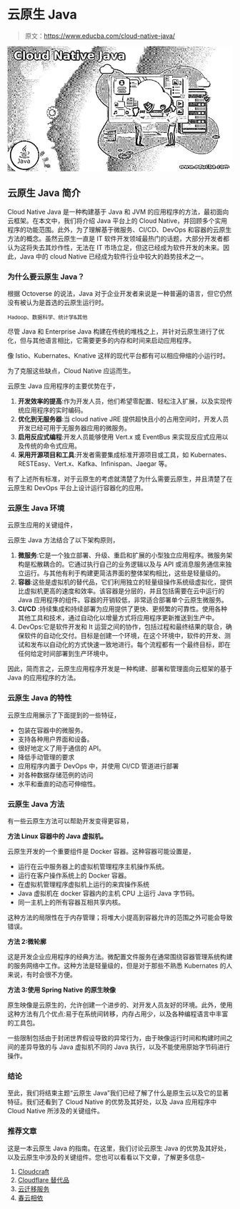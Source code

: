 # 云原生 Java

> 原文：<https://www.educba.com/cloud-native-java/>

![Cloud Native Java](img/34bb19d8a4bc2e55aa2fe42fed2210c3.png)



## 云原生 Java 简介

Cloud Native Java 是一种构建基于 Java 和 JVM 的应用程序的方法，最初面向云框架。在本文中，我们将介绍 Java 平台上的 Cloud Native，并回顾多个实用程序的功能范围。此外，为了理解基于微服务、CI/CD、DevOps 和容器的云原生方法的概念。虽然云原生一直是 IT 软件开发领域最热门的话题，大部分开发者都认为这将失去其炒作性，无法在 IT 市场立足，但这已经成为软件开发的未来。因此，Java 中的 cloud Native 已经成为软件行业中较大的趋势技术之一。

### 为什么要云原生 Java？

根据 Octoverse 的说法，Java 对于企业开发者来说是一种普遍的语言，但它仍然没有被认为是首选的云原生运行时。

<small>Hadoop、数据科学、统计学&其他</small>

尽管 Java 和 Enterprise Java 构建在传统的堆栈之上，并针对云原生进行了优化，但与其他语言相比，它需要更多的内存和时间来启动应用程序。

像 Istio、Kubernates、Knative 这样的现代平台都有可以相应伸缩的小运行时。

为了克服这些缺点，Cloud Native 应运而生。

云原生 Java 应用程序的主要优势在于，

1.  **开发效率的提高**:作为开发人员，他们希望零配置、轻松注入扩展，以及实现传统应用程序的实时编码。
2.  **优化到无服务器**:当 cloud native JRE 提供超快且小的占用空间时，开发人员开发已经可用于无服务器应用的微服务。
3.  **启用反应式编程**:开发人员能够使用 Vert.x 或 EventBus 来实现反应式应用以及传统的命令式应用。
4.  **采用开源项目和工具**:开发者需要集成标准开源项目或工具，如 Kubernates、RESTEasy、Vert.x、Kafka、Infinispan、Jaegar 等。

有了上述所有标准，对于云原生的考虑就清楚了为什么需要云原生，并且清楚了在云原生和 DevOps 平台上设计运行容器化的应用。

### 云原生 Java 环境

云原生应用的关键组件，

云原生 Java 方法结合了以下架构原则，

1.  **微服务**:它是一个独立部署、升级、重启和扩展的小型独立应用程序。微服务架构是松散耦合的。它通过执行自己的业务逻辑以及与 API 或消息服务通信来独立运行。与其他有利于构建更简洁界面的整体架构相比，这些是轻量级的。
2.  **容器**:这些是虚拟机的替代品，它们利用独立的轻量级操作系统级虚拟化，提供比虚拟机更高的速度和效率。该容器是分层的，并且包括需要在云中运行的 Java 应用程序的组件。容器的开销较低，非常适合部署单个云原生微服务。
3.  **CI/CD** :持续集成和持续部署为应用提供了更快、更频繁的可靠性。使用各种其他工具和技术，通过自动化以增量方式将应用程序更新推送到生产中。
4.  DevOps:它是软件开发和 It 运营之间的协作，包括过程和最终结果的联合，确保软件的自动化交付。目标是创建一个环境，在这个环境中，软件的开发、测试和发布以自动化的方式快速一致地进行。每个流程都有一个最终目标，即在任何给定时间部署到生产环境中。

因此，简而言之，云原生应用程序开发是一种构建、部署和管理面向云框架的基于 Java 的应用程序的方法。

### 云原生 Java 的特性

云原生应用展示了下面提到的一些特征，

*   包装在容器中的微服务。
*   支持各种用户界面和设备。
*   很好地定义了用于通信的 API。
*   降低手动管理的要求
*   应用程序内置于 DevOps 中，并使用 CI/CD 管道进行部署
*   对各种数据存储范例的访问
*   水平和垂直的动态可伸缩性。

### 云原生 Java 方法

有一些云原生方法可以帮助开发变得更容易，

**方法 Linux 容器中的 Java 虚拟机。**

云原生开发的一个重要组件是 Docker 容器。这种容器可能设置是，

*   运行在云中服务器上的虚拟机管理程序主机操作系统。
*   运行在客户操作系统上的 Docker 容器。
*   在虚拟机管理程序虚拟机上运行的来宾操作系统
*   Java 虚拟机在 docker 容器内的主机 CPU 上运行 Java 字节码。
*   同一主机上的所有容器互相共享内核。

这种方法的局限性在于内存管理；将堆大小提高到容器允许的范围之外可能会导致错误。

**方法 2:微轮廓**

这是开发企业应用程序的经典方法。微配置文件服务在通常围绕容器管理系统构建的服务网络中工作。这种方法是轻量级的，但是对于那些不熟悉 Kubernates 的人来说，有时会很不方便。

**方法 3:使用 Spring Native 的原生映像**

原生映像是云原生的，允许创建一个进步的、对开发人员友好的环境。此外，使用这种方法有几个优点:易于在系统间转移，内存占用少，以及各种编程语言中丰富的工具包。

一些限制包括由于封闭世界假设导致的异常行为，由于映像运行时间和构建时间之间的差异导致的与 Java 虚拟机不同的 Java 执行，以及不能使用原始字节码进行操作。

### 结论

至此，我们将结束主题“云原生 Java”我们已经了解了什么是原生云以及它的显著特征。我们还看到了 Cloud Native 的优势及其好处，以及 Java 应用程序中 Cloud Native 所涉及的关键组件。

### 推荐文章

这是一本云原生 Java 的指南。在这里，我们讨论云原生 Java 的优势及其好处，以及云原生中涉及的关键组件。您也可以看看以下文章，了解更多信息–

1.  [Cloudcraft](https://www.educba.com/cloudcraft/)
2.  [Cloudflare 替代品](https://www.educba.com/cloudflare-alternatives/)
3.  [云迁移服务](https://www.educba.com/cloud-migration-services/)
4.  [春云相依](https://www.educba.com/spring-cloud-dependencies/)





